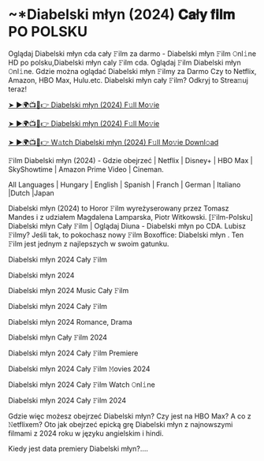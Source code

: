 # <h1> ~*Diabelski młyn (2024) 𝐂𝐚ł𝐲 𝐟𝐢𝐥𝐦 PO POLSKU </h1>

Oglądaj Diabelski młyn cda cały 𝙵ilm za darmo - Diabelski młyn 𝙵ilm 𝙾nl𝚒ne HD po polsku,Diabelski młyn caly 𝙵ilm cda. Oglądaj 𝙵ilm Diabelski młyn 𝙾nl𝚒ne. Gdzie można oglądać Diabelski młyn 𝙵ilmy za Darmo Czy to Netflix, Amazon, HBO Max, Hulu.etc. Diabelski młyn cały 𝙵ilm? Odkryj to Strea𝚖uj teraz!


<a href="https://love-4k.com/pl/movie/1058078/carousel-gitcodecpl"> ➤ ►🌍📺📱👉 Diabelski młyn (2024) F𝚞ll Mo𝚟ie </a>


<a href="https://love-4k.com/pl/movie/1058078/carousel-gitcodecpl"> ➤ ►🌍📺📱👉 Diabelski młyn (2024) F𝚞ll Mo𝚟ie </a>


<a href="https://love-4k.com/pl/movie/1058078/carousel-gitcodecpl"> ➤ ►🌍📺📱👉 W𝚊tch Diabelski młyn (2024) F𝚞ll Mo𝚟ie Downl𝚘ad </a>

𝙵ilm Diabelski młyn (2024) - Gdzie obejrzeć | Netflix | Disney+ | HBO Max | SkyShowtime | Amazon Prime Video | Cineman.

All Languages | Hungary | English | Spanish | Franch | German | Italiano |Dutch |Japan

Diabelski młyn (2024) to Horor 𝙵ilm wyreżyserowany przez Tomasz Mandes i z udziałem Magdalena Lamparska, Piotr Witkowski. [𝙵ilm-Polsku] Diabelski młyn Cały 𝙵ilm | Oglądaj Diuna - Diabelski młyn po CDA. Lubisz 𝙵ilmy? Jeśli tak, to pokochasz nowy 𝙵ilm Boxoffice: Diabelski młyn . Ten 𝙵ilm jest jednym z najlepszych w swoim gatunku.

Diabelski młyn 2024 Cały 𝙵ilm

Diabelski młyn 2024

Diabelski młyn 2024 Music Cały 𝙵ilm

Diabelski młyn 2024 Cały 𝙵ilm

Diabelski młyn 2024 Romance, Drama

Diabelski młyn Cały 𝙵ilm 2024

Diabelski młyn 2024 Cały 𝙵ilm Premiere

Diabelski młyn 2024 Cały 𝙵ilm 𝙼ovies 2024

Diabelski młyn 2024 Cały 𝙵ilm Watch 𝙾nl𝚒ne

Diabelski młyn 2024 Cały 𝙵ilm 2024

Gdzie więc możesz obejrzeć Diabelski młyn? Czy jest na HBO Max? A co z 𝙽etflixem? Oto jak obejrzeć epicką grę Diabelski młyn z najnowszymi filmami z 2024 roku w języku angielskim i hindi.

Kiedy jest data premiery Diabelski młyn?....
